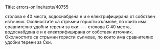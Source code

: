 Title: errors-online/texts/40755

столова е 40 места, водоснабдена е и е електрифицирана от собствен източник. Околностите са стръмни гористи хълмове, по които има сравнително удобни терени за оки. --- столова С 40 места, водоснабдена е и е електрифицирана от собствен източник. Околностите са стръмни гористи хълмове, по които има сравнително удобни терени за Ски.
